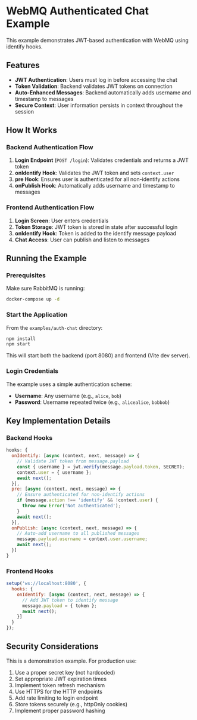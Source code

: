 # WebMQ Authenticated Chat Example

This example demonstrates JWT-based authentication with WebMQ using identify hooks.

## Features

- **JWT Authentication**: Users must log in before accessing the chat
- **Token Validation**: Backend validates JWT tokens on connection
- **Auto-Enhanced Messages**: Backend automatically adds username and timestamp to messages
- **Secure Context**: User information persists in context throughout the session

## How It Works

### Backend Authentication Flow

1. **Login Endpoint** (`POST /login`): Validates credentials and returns a JWT token
2. **onIdentify Hook**: Validates the JWT token and sets `context.user`
3. **pre Hook**: Ensures user is authenticated for all non-identify actions
4. **onPublish Hook**: Automatically adds username and timestamp to messages

### Frontend Authentication Flow

1. **Login Screen**: User enters credentials
2. **Token Storage**: JWT token is stored in state after successful login
3. **onIdentify Hook**: Token is added to the identify message payload
4. **Chat Access**: User can publish and listen to messages

## Running the Example

### Prerequisites

Make sure RabbitMQ is running:

```bash
docker-compose up -d
```

### Start the Application

From the `examples/auth-chat` directory:

```bash
npm install
npm start
```

This will start both the backend (port 8080) and frontend (Vite dev server).

### Login Credentials

The example uses a simple authentication scheme:
- **Username**: Any username (e.g., `alice`, `bob`)
- **Password**: Username repeated twice (e.g., `alicealice`, `bobbob`)

## Key Implementation Details

### Backend Hooks

```javascript
hooks: {
  onIdentify: [async (context, next, message) => {
    // Validate JWT token from message.payload
    const { username } = jwt.verify(message.payload.token, SECRET);
    context.user = { username };
    await next();
  }],
  pre: [async (context, next, message) => {
    // Ensure authenticated for non-identify actions
    if (message.action !== 'identify' && !context.user) {
      throw new Error('Not authenticated');
    }
    await next();
  }],
  onPublish: [async (context, next, message) => {
    // Auto-add username to all published messages
    message.payload.username = context.user.username;
    await next();
  }]
}
```

### Frontend Hooks

```javascript
setup('ws://localhost:8080', {
  hooks: {
    onIdentify: [async (context, next, message) => {
      // Add JWT token to identify message
      message.payload = { token };
      await next();
    }]
  }
});
```

## Security Considerations

This is a demonstration example. For production use:

1. Use a proper secret key (not hardcoded)
2. Set appropriate JWT expiration times
3. Implement token refresh mechanism
4. Use HTTPS for the HTTP endpoints
5. Add rate limiting to login endpoint
6. Store tokens securely (e.g., httpOnly cookies)
7. Implement proper password hashing
